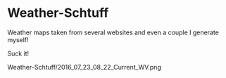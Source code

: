 # Weather-Schtuff
Weather maps taken from several websites and even a couple I generate myself!

Suck it!

Weather-Schtuff/2016_07_23_08_22_Current_WV.png
